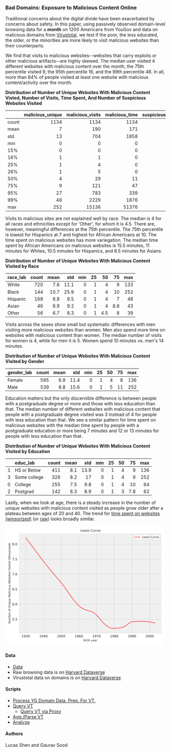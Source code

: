 ### Bad Domains: Exposure to Malicious Content Online

Traditional concerns about the digital divide have been exacerbated by concerns about safety. In this paper, using passively observed domain-level browsing data for a **month** on 1200 Americans from YouGov and data on malicious domains from [Virustotal](https://www.virustotal.com/), we test if the poor, the less educated, the older, or the minorities are more likely to visit malicious websites than their counterparts. 

We find that visits to malicious websites--websites that carry exploits or other malicious artifacts--are highly skewed. The median user visited 4 different websites with malicious content over the month, the 75th percentile visited 9, the 95th percentile 16, and the 99th percentile 48. In all, more than 84\% of people visited at least one website with malicious content/activity over the month.

**Distribution of Number of Unique Websites With Malicious Content Visted, Number of Visits, Time Spent, And Number of Suspicious Websites Visited**

|       |   malicious_unique |   malicious_visits |   malicious_time |   suspicious_bool |
|:------|-----------------:|-------------------:|-----------------:|------------------:|
| count |             1134 |               1134 |             1134 |              1134 |
| mean  |                7 |                190 |              171 |                 2 |
| std   |               13 |                704 |             1858 |                 4 |
| min   |                0 |                  0 |                0 |                 0 |
| 15%   |                0 |                  0 |                0 |                 0 |
| 16%   |                1 |                  1 |                0 |                 0 |
| 25%   |                1 |                  4 |                0 |                 0 |
| 26%   |                1 |                  5 |                0 |                 0 |
| 50%   |                4 |                 29 |               11 |                 2 |
| 75%   |                9 |                121 |               47 |                 4 |
| 95%   |               27 |                783 |              339 |                10 |
| 99%   |               48 |               2229 |             1876 |                17 |
| max   |              252 |              15136 |            51376 |                58 |

Visits to malicious sites are not explained well by race. The median is 4 for all races and ethnicities except for 'Other', for whom it is 4.5. There are, however, meaningful differences at the 75th percentile. The 75th percentile is lowest for Hispanics at 7 and highest for African Americans at 10. The time spent on malicious websites has more variegation. The median time spent by African Americans on malicious websites is 15.5 minutes, 11 minutes for Whites, 10.5 minutes for Hispanics, and 8.5 minutes for Asians.


**Distribution of Number of Unique Websites With Malicious Content Visited by Race**

| race_lab   |   count |   mean |   std |   min |   25 |   50 |   75 |   max |
|:-----------|--------:|-------:|------:|------:|-----:|-----:|-----:|------:|
| White      |     720 |    7.6 |  11.1 |     0 |    1 |  4   |  9   |   133 |
| Black      |     144 |   10.7 |  25.9 |     0 |    1 |  4   | 10   |   252 |
| Hispanic   |     168 |    6.8 |   9.5 |     0 |    1 |  4   |  7   |    48 |
| Asian      |      46 |    6.9 |   9.2 |     0 |    1 |  4   |  8.8 |    43 |
| Other      |      56 |    6.7 |   8.3 |     0 |    1 |  4.5 |  8   |    39 |

Visits across the sexes show small but systematic differences with men visiting more malicious websites than women. Men also spend more time on websites with malicious content than women. The median number of visits for women is 4, while for men it is 5. Women spend 10 minutes vs. men's 14 minutes.

**Distribution of Number of Unique Websites With Malicious Content Visited by Gender**

| gender_lab   |   count |   mean |   std |   min |   25 |   50 |   75 |   max |
|:-------------|--------:|-------:|------:|------:|-----:|-----:|-----:|------:|
| Female       |     595 |    6.9 |  11.4 |     0 |    1 |    4 |    8 |   136 |
| Male         |     539 |    8.8 |  15.6 |     0 |    1 |    5 |   11 |   252 |

Education matters but the only discernible difference is between people with a postgraduate degree or more and those with less education than that. The median number of different websites with malicious content that people with a postgraduate degree visited was 3 instead of 4 for people with less education than that. We see a similar pattern for time spent on malicious websites with the median time spent by people with a postgraduate education or more being 7 minutes and 12 or 13 minutes for people with less education than that.

**Distribution of Number of Unique Websites With Malicious Content Visited by Education**

|    | educ_lab     |   count |   mean |   std |   min |   25 |   50 |   75 |   max |
|---:|:-------------|--------:|-------:|------:|------:|-----:|-----:|-----:|------:|
|  1 | HS or Below  |     411 |    8.1 |  13.9 |     0 |    1 |    4 |  9   |   136 |
|  3 | Some college |     326 |    8.2 |  17   |     0 |    1 |    4 |  9   |   252 |
|  0 | College      |     255 |    7.5 |   9.8 |     0 |    1 |    4 | 10   |    64 |
|  2 | Postgrad     |     142 |    6.3 |   8.9 |     0 |    1 |    3 |  7.8 |    62 |'


Lastly, when we look at age, there is a steady increase in the number of unique websites with malicious content visited as people grow older after a plateau between ages of 20 and 40. The trend for [time spent on websites (winsorized)](figs/age_time_malicious_winsorized.png) (or [raw](figs/age_time_malicious.png)) looks broadly similar.

<img src = "figs/age_n_malicious_winsorized.png" width = 500px>

#### Data

* [Data](data/)
* Raw browsing data is on [Harvard Dataverse](https://dataverse.harvard.edu/dataset.xhtml?persistentId=doi:10.7910/DVN/VIV4TS) 
* Virustotal data on domains is on [Harvard Dataverse](https://doi.org/10.7910/DVN/GMNP04)

#### Scripts

* [Process YG Domain Data. Prep. For VT.](scripts/01_rank-chunk.ipynb)
* [Query VT](scripts/02_query_virustotal.ipynb)
	- [Query VT via Proxy](scripts/02a_query_virustotal_proxy.nbconvert.ipynb)
* [Agg./Parse VT](scripts/03_agg_parse_virustotal.ipynb)
* [Analyze](scripts/04_digital_gap.ipynb)

#### Authors

Lucas Shen and Gaurav Sood
